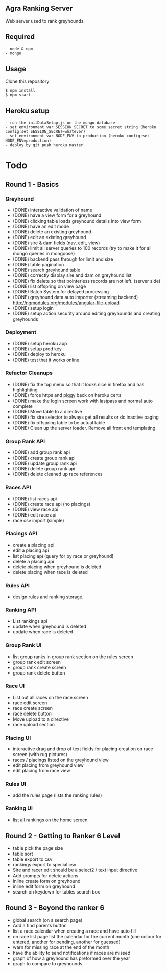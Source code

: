 ## Agra Ranking Server

Web server used to rank greyhounds.

## Required
    - node & npm
    - mongo

## Usage

Clone this repository

    $ npm install
    $ npm start

## Heroku setup
    - run the initDataSetup.js on the mongo database
    - set environment var SESSION_SECRET to some secret string (heroku config:set SESSION_SECRET=whatever)
    - set environment var NODE_ENV to production (heroku config:set NODE_ENV=production)
    - deploy by git push heroku master

# Todo
## Round 1 - Basics

### Greyhound
- (DONE) interactive validation of name
- (DONE) have a view form for a greyhound
- (DONE) clicking table loads greyhound details into view form
- (DONE) have an edit mode
- (DONE) delete an existing greyhound
- (DONE) edit an existing greyhound
- (DONE) sire & dam fields (nav, edit, view)
- (DONE) limit all server queries to 100 records (try to make it for all mongo queries in mongoose)
- (DONE) backend pass through for limit and size
- (DONE) table pagination
- (DONE) search greyhound table
- (DONE) correctly display sire and dam on greyhound list
- (DONE) fix delete so that pointerless records are not left. (server side)
- (DONE) list offspring on view page
- (DONE) Batch System for delayed processing
- (DONE) greyhound data auto importer (streaming backend) http://ngmodules.org/modules/angular-file-upload
- (DONE) setup login
- (DONE) setup action security around editing greyhounds and creating greyhounds

### Deployment
- (DONE) setup heroku app
- (DONE) setup prod key
- (DONE) deploy to heroku
- (DONE) test that it works online

### Refactor Cleanups
- (DONE) fix the top menu so that it looks nice in firefox and has highlighting
- (DONE) force https and piggy back on heroku certs
- (DONE) make the login screen work with lastpass and normal auto complete
- (DONE) Move table to a directive
- (DONE) fix sire selector to always get all results or do inactive paging
- (DONE) fix offspring table to be actual table
- (DONE) Clean up the server loader. Remove all front end templating.

### Group Rank API
- (DONE) add group rank api
- (DONE) create group rank api
- (DONE) update group rank api
- (DONE) delete group rank api
- (DONE) delete cleaned up race references

### Races API
- (DONE) list races api
- (DONE) create race api (no placings)
- (DONE) view race api
- (DONE) edit race api
- race csv import (simple)

### Placings API
- create a placing api
- edit a placing api
- list placing api (query for by race or greyhound)
- delete a placing api
- delete placing when greyhound is deleted
- delete placing when race is deleted

### Rules API
- design rules and ranking storage.

### Ranking API
- List rankings api
- update when greyhound is deleted
- update when race is deleted

### Group Rank UI
- list group ranks in group rank section on the rules screen
- group rank edit screen
- group rank create screen
- group rank delete button

### Race UI
- List out all races on the race screen
- race edit screen
- race create screen
- race delete button
- Move upload to a directive
- race upload section

### Placing UI
- interactive drag and drop of text fields for placing creation on race screen (with rug pictures)
- races / placings listed on the greyhound view
- edit placing from greyhound view
- edit placing from race view

### Rules UI
- add the rules page (lists the ranking rules)

### Ranking UI
- list all rankings on the home screen

## Round 2 - Getting to Ranker 6 Level
- table pick the page size
- table sort
- table export to csv
- rankings export to special csv
- Sire and racer edit should be a select2 / text input directive
- Add prompts for delete actions
- inline create form on greyhound
- inline edit form on greyhound
- search on keydown for tables search box

## Round 3 - Beyond the ranker 6
- global search (on a search page)
- Add a find parents button
- list a race calendar when creating a race and have auto fill
- on race list page list the calendar for the current month (one colour for entered, another for pending, another for guessed)
- warn for missing race at the end of the month
- have the ability to send notifications if races are missed
- graph of how a greyhound has preformed over the year
- graph to compare to greyhounds